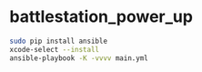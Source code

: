 battlestation_power_up
======================

```bash
sudo pip install ansible
xcode-select --install
ansible-playbook -K -vvvv main.yml
```

